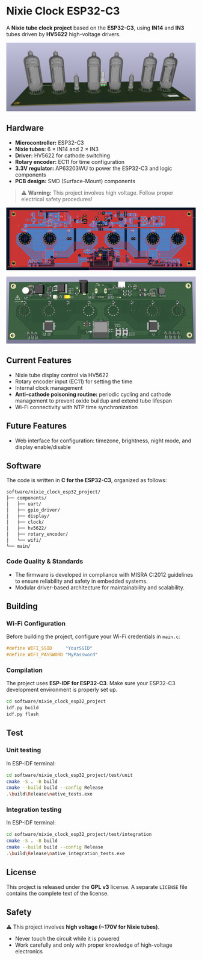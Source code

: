 # Nixie Clock ESP32-C3

A **Nixie tube clock project** based on the **ESP32-C3**, using **IN14** and **IN3** tubes driven by **HV5622** high-voltage drivers.

![3D View](https://github.com/danpham/nixie_clock/raw/master/3d_view.png)

## Hardware

- **Microcontroller:** ESP32-C3  
- **Nixie tubes:** 6 × IN14 and 2 × IN3  
- **Driver:** HV5622 for cathode switching  
- **Rotary encoder:** EC11 for time configuration  
- **3.3V regulator:** AP63203WU to power the ESP32-C3 and logic components  
- **PCB design:** SMD (Surface-Mount) components

> ⚠️ **Warning:** This project involves high voltage. Follow proper electrical safety procedures!
> 

![PCB Back](https://github.com/danpham/nixie_clock/raw/master/pcb_view.png)

![PCB Back 3D](https://github.com/danpham/nixie_clock/raw/master/pcb_view_back.png)


## Current Features

- Nixie tube display control via HV5622
- Rotary encoder input (EC11) for setting the time
- Internal clock management
- **Anti–cathode poisoning routine:** periodic cycling and cathode management to prevent oxide buildup and extend tube lifespan
- Wi-Fi connectivity with NTP time synchronization

## Future Features

- Web interface for configuration: timezone, brightness, night mode, and display enable/disable

## Software

The code is written in **C for the ESP32-C3**, organized as follows:

```
software/nixie_clock_esp32_project/
├── components/
│   ├── uart/
│   ├── gpio_driver/
│   ├── display/
│   ├── clock/
│   ├── hv5622/
│   ├── rotary_encoder/
│   └── wifi/
└── main/
```

### Code Quality & Standards

- The firmware is developed in compliance with MISRA C:2012 guidelines to ensure reliability and safety in embedded systems.
- Modular driver-based architecture for maintainability and scalability.

## Building

### Wi-Fi Configuration

Before building the project, configure your Wi-Fi credentials in `main.c`:

```c
#define WIFI_SSID     "YourSSID"
#define WIFI_PASSWORD "MyPassword"
```

### Compilation

The project uses **ESP-IDF for ESP32-C3**. Make sure your ESP32-C3 development environment is properly set up.

```bash
cd software/nixie_clock_esp32_project
idf.py build
idf.py flash
```

## Test

### Unit testing

In ESP-IDF terminal:
```bash
cd software/nixie_clock_esp32_project/test/unit
cmake -S . -B build
cmake --build build --config Release
.\build\Release\native_tests.exe
```

### Integration testing

In ESP-IDF terminal:
```bash
cd software/nixie_clock_esp32_project/test/integration
cmake -S . -B build
cmake --build build --config Release
.\build\Release\native_integration_tests.exe
```

## License

This project is released under the **GPL v3** license.
A separate `LICENSE` file contains the complete text of the license.


## Safety

⚠️ This project involves **high voltage (~170V for Nixie tubes)**.  
- Never touch the circuit while it is powered
- Work carefully and only with proper knowledge of high-voltage electronics

